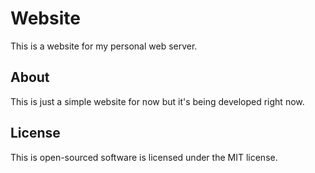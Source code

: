 # Website
This is a website for my personal web server.

## About
This is just a simple website for now but it's being developed right now.

## License
This is open-sourced software is licensed under the MIT license.

